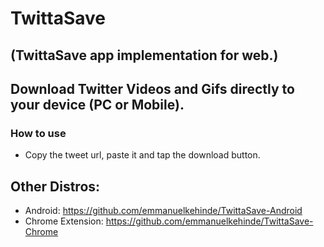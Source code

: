 # TwittaSave

## (TwittaSave app implementation for web.)

## Download Twitter Videos and Gifs directly to your device (PC or Mobile). 

### How to use
- Copy the tweet url, paste it and tap the download button.

## Other Distros:
- Android: https://github.com/emmanuelkehinde/TwittaSave-Android
- Chrome Extension: https://github.com/emmanuelkehinde/TwittaSave-Chrome

